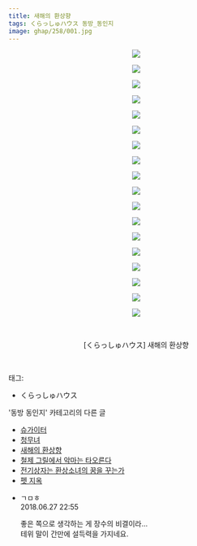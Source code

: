 ```yaml
---
title: 새해의 환상향
tags: くらっしゅハウス 동방_동인지
image: ghap/258/001.jpg
---
```

<div class="article">
<p style="text-align: center; clear: none; float: none;"><img src="{{ site.nasurl }}/ghap/258/001.jpg"/></p>
<p style="text-align: center; clear: none; float: none;"><img src="{{ site.nasurl }}/ghap/258/002.jpg"/></p>
<p style="text-align: center; clear: none; float: none;"><img src="{{ site.nasurl }}/ghap/258/003.jpg"/></p>
<p style="text-align: center; clear: none; float: none;"><img src="{{ site.nasurl }}/ghap/258/004.jpg"/></p>
<p style="text-align: center; clear: none; float: none;"><img src="{{ site.nasurl }}/ghap/258/005.jpg"/></p>
<p style="text-align: center; clear: none; float: none;"><img src="{{ site.nasurl }}/ghap/258/006.jpg"/></p>
<p style="text-align: center; clear: none; float: none;"><img src="{{ site.nasurl }}/ghap/258/007.jpg"/></p>
<p style="text-align: center; clear: none; float: none;"><img src="{{ site.nasurl }}/ghap/258/008.jpg"/></p>
<p style="text-align: center; clear: none; float: none;"><img src="{{ site.nasurl }}/ghap/258/009.jpg"/></p>
<p style="text-align: center; clear: none; float: none;"><img src="{{ site.nasurl }}/ghap/258/010.jpg"/></p>
<p style="text-align: center; clear: none; float: none;"><img src="{{ site.nasurl }}/ghap/258/011.jpg"/></p>
<p style="text-align: center; clear: none; float: none;"><img src="{{ site.nasurl }}/ghap/258/012.jpg"/></p>
<p style="text-align: center; clear: none; float: none;"><img src="{{ site.nasurl }}/ghap/258/013.jpg"/></p>
<p style="text-align: center; clear: none; float: none;"><img src="{{ site.nasurl }}/ghap/258/014.jpg"/></p>
<p style="text-align: center; clear: none; float: none;"><img src="{{ site.nasurl }}/ghap/258/015.jpg"/></p>
<p style="text-align: center; clear: none; float: none;"><img src="{{ site.nasurl }}/ghap/258/016.jpg"/></p>
<p style="text-align: center; clear: none; float: none;"><img src="{{ site.nasurl }}/ghap/258/017.jpg"/></p>
<p style="text-align: center; clear: none; float: none;"><img src="{{ site.nasurl }}/ghap/258/018.jpg"/></p>
<p style="text-align: center; clear: none; float: none;"><br/></p>
<p style="text-align: center; clear: none; float: none;">[くらっしゅハウス] 새해의 환상향</p>
<p><br/></p>
</div><div class="tagTrail">
<p>태그: </p>
<ul>
<li>くらっしゅハウス</li>
</ul>
</div><div class="another">
<p>'동방 동인지' 카테고리의 다른 글</p>
<ul>
<li><a href="/2016-06-19-ghap_260">슈가이터</a></li>
<li><a href="/2016-06-19-ghap_259">청무녀</a></li>
<li><a href="/2016-06-19-ghap_258">새해의 환상향</a></li>
<li><a href="/2016-06-19-ghap_257">철제 그릴에서 악마는 타오른다</a></li>
<li><a href="/2016-06-19-ghap_256">전기상자는 환상소녀의 꿈을 꾸는가</a></li>
<li><a href="/2016-06-19-ghap_255">펫 지옥</a></li>
</ul>
</div><div class="cb_module cb_fluid">
<div class="cb_wrt cb_profile">
<div class="comment">
<ul>
<li class="cb_thumb_off" id="comment15277665">
<div class="cb_comment_area">
<div class="cb_info_area">
<div class="cb_section">
<span class="cb_nick_name">ㄱㅁㅎ</span>
</div>
<div class="cb_section">
<span class="cb_date">2018.06.27 22:55 </span>
</div>
</div>
<div class="cb_dsc_comment">
<p class="cb_dsc">
											좋은 쪽으로 생각하는 게 장수의 비결이라...<br/>
테위 말이 간만에 설득력을 가지네요.
										</p>
</div>
</div></li>
</ul>
</div>
</div><!-- commentList close -->
</div>